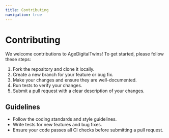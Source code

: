 ```yaml
---
title: Contributing
navigation: true
---
```


# Contributing

We welcome contributions to AgeDigitalTwins! To get started, please follow these steps:

1. Fork the repository and clone it locally.
2. Create a new branch for your feature or bug fix.
3. Make your changes and ensure they are well-documented.
4. Run tests to verify your changes.
5. Submit a pull request with a clear description of your changes.

## Guidelines

- Follow the coding standards and style guidelines.
- Write tests for new features and bug fixes.
- Ensure your code passes all CI checks before submitting a pull request.
